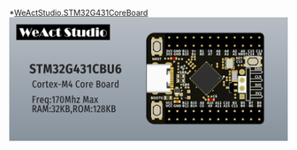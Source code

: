 *[WeActStudio.STM32G431CoreBoard](https://github.com/WeActStudio/WeActStudio.STM32G431CoreBoard)
![](Images/0.png)

